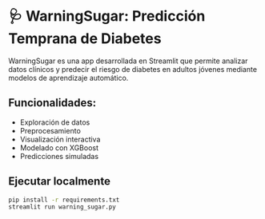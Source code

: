 # 🩺 WarningSugar: Predicción Temprana de Diabetes

WarningSugar es una app desarrollada en Streamlit que permite analizar datos clínicos y predecir el riesgo de diabetes en adultos jóvenes mediante modelos de aprendizaje automático.

## Funcionalidades:
- Exploración de datos
- Preprocesamiento
- Visualización interactiva
- Modelado con XGBoost
- Predicciones simuladas

## Ejecutar localmente

```bash
pip install -r requirements.txt
streamlit run warning_sugar.py
